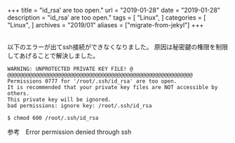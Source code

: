 +++
title = "id_rsa’ are too open."
url = "2019-01-28"
date = "2019-01-28"
description = "id_rsa’ are too open."
tags = [
    "Linux",
]
categories = [
    "Linux",
]
archives = "2019/01"
aliases = ["migrate-from-jekyl"]
+++

<br>
以下のエラーが出てssh接続ができなくなりました。
原因は秘密鍵の権限を制限してあげることで解決しました。

```
WARNING: UNPROTECTED PRIVATE KEY FILE! @
@@@@@@@@@@@@@@@@@@@@@@@@@@@@@@@@@@@@@@@@@@@@@@@@@@@@@@@@@@@
Permissions 0777 for '/root/.ssh/id_rsa' are too open.
It is recommended that your private key files are NOT accessible by others.
This private key will be ignored.
bad permissions: ignore key: /root/.ssh/id_rsa

$ chmod 600 /root/.ssh/id_rsa
```

参考　Error permission denied through ssh
